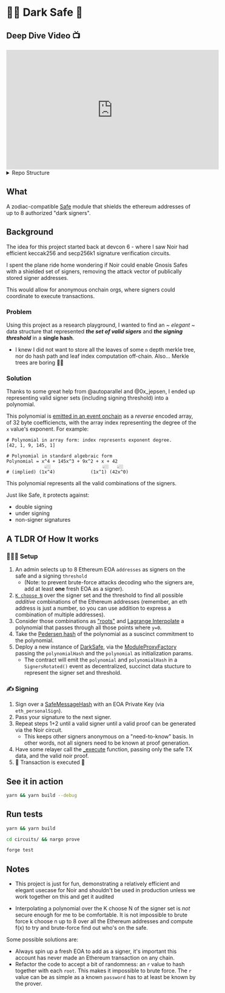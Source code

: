 # 🥷🏽 Dark Safe 🏦

## Deep Dive Video 📺

<div align="center">
  <iframe
    width="560"
    height="315"
    src="https://youtu.be/7GUZNb0jpDE"
    title="Dark Safe Demo"
    frameborder="0"
    allow="accelerometer; autoplay; clipboard-write; encrypted-media; gyroscope; picture-in-picture"
    allowfullscreen
  ></iframe>
</div>

<details>
<summary>Repo Structure</summary>

```plaintext
├── circuits # contains the noir code
│   ├── src
│   │   └── main.nr # the DarkSafe Noir circuit
│   ├── Prover.toml # contains all the private inputs / data
│   └── Verifier.toml # contains all the public inputs / data
├── contracts
│   ├── DarkSafe.sol # the Zodiac Module to be installed on the safe
│   └── Verifier.sol # the `nargo` cli generated contract used to verify the a generated proof
├── scripts
│   └── build.ts # A CLI tool to help generate the input data
```

</details>

## What

A zodiac-compatible [Safe](https://app.safe.global) module that shields the ethereum addresses of up to 8 authorized "dark signers".

## Background

The idea for this project started back at devcon 6 - where I saw Noir had efficient keccak256 and secp256k1 signature verification circuits.

I spent the plane ride home wondering if Noir could enable Gnosis Safes with a shielded set of signers, removing the attack vector of publically stored signer addresses.

This would allow for anonymous onchain orgs, where signers could coordinate to execute transactions.

### Problem

Using this project as a research playground, I wanted to find an _~ elegant ~_ data structure that represented **_the set of valid sigers_** and **_the signing threshold_** in a **single hash**.

- I knew I did not want to store all the leaves of some `n` depth merkle tree, nor do hash path and leaf index computation off-chain. Also... Merkle trees are boring 🚫🌳

### Solution

Thanks to some great help from @autoparallel and @0x_jepsen, I ended up representing valid signer sets (including signing threshold) into a polynomial.

This polynomial is [emitted in an event onchain](contracts/DarkSafe.sol#L48) as a _reverse_ encoded array, of 32 byte coefficiencts, with the array index representing the degree of the `x` value's exponent. For example:

```plaintext
# Polynomial in array form: index represents exponent degree.
[42, 1, 9, 145, 1]

# Polynomial in standard algebraic form
Polynomial = x^4 + 145x^3 + 9x^2 + x + 42
              👆🏼                   👆🏼   👆🏼
# (implied) (1x^4)             (1x^1) (42x^0)
```

This polynomial represents all the valid combinations of the signers.

Just like Safe, it protects against:

- double signing
- under signing
- non-signer signatures

## A TLDR Of How It works

### 👷🏽‍♂️ Setup

1. An admin selects up to 8 Ethereum EOA `addresses` as signers on the safe and a signing `threshold`
   - (Note: to prevent brute-force attacks decoding who the signers are, add at least **one** fresh EOA as a signer).
2. [`K choose N`](scripts/build.ts#L53) over the signer set and the threshold to find all possible _additive_ combinations of the Ethereum addresses (remember, an eth address is just a number, so you can use addition to express a combination of multiple addresses).
3. Consider those combinations as ["roots"](scripts/build.ts#L60) and [Lagrange Interpolate](scripts/build.ts#L68) a polynomial that passes through all those points where `y=0`.
4. Take the [Pedersen hash](scripts/build.ts#L137) of the polynomial as a suscinct commitment to the polynomial.
5. Deploy a new instance of [DarkSafe](contracts/DarkSafe.sol#L31), via the [ModuleProxyFactory](lib/zodiac/contracts/factory/ModuleProxyFactory.sol#L40) passing the `polynomialHash` and the `polynomial` as initialization params.
   - The contract will emit the `polynomial` and `polynomialHash` in a `SignersRotated()` event as decentralized, succinct data stucture to represent the signer set and threshold.

### ✍️ Signing

1. Sign over a [SafeMessageHash](lib/safe-contracts/contracts/Safe.sol#L427) with an EOA Private Key (via `eth_personalSign`).
2. Pass your signature to the next signer.
3. Repeat steps 1+2 until a valid signer until a valid proof can be generated via the Noir circuit.
   - This keeps other signers anonymous on a "need-to-know" basis. In other words, not all signers need to be known at proof generation.
4. Have some relayer call the [\_execute](contracts/DarkSafe.sol#L55) function, passing only the safe TX data, and the valid noir proof.
5. 🍃 Transaction is executed 🍃

## See it in action

```bash
yarn && yarn build --debug
```

## Run tests

```bash
yarn && yarn build

cd circuits/ && nargo prove

forge test
```

## Notes

- This project is just for fun, demonstrating a relatively efficient and elegant usecase for Noir and shouldn't be used in production unless we work together on this and get it audited

- Interpolating a polynomial over the K choose N of the signer set is _not_ secure enough for me to be comfortable. It is not impossible to brute force k choose n up to 8 over all the Ethereum addresses and compute f(x) to try and brute-force find out who's on the safe.

Some possible solutions are:

- Always spin up a fresh EOA to add as a signer, it's important this account has never made an Ethereum transaction on any chain.
- Refactor the code to accept a bit of randomness: an `r` value to hash together with each `root`. This makes it impossible to brute force. The `r` value can be as simple as a known `password` has to at least be known by the prover.
